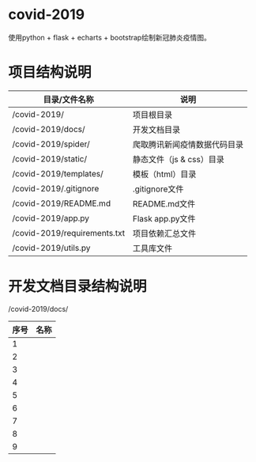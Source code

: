 # covid-2019
使用python + flask + echarts + bootstrap绘制新冠肺炎疫情图。

# 项目结构说明

| 目录/文件名称                | 说明                         |
| ---------------------------- | ---------------------------- |
| /covid-2019/                 | 项目根目录                   |
| /covid-2019/docs/            | 开发文档目录                 |
| /covid-2019/spider/          | 爬取腾讯新闻疫情数据代码目录 |
| /covid-2019/static/          | 静态文件（js & css）目录     |
| /covid-2019/templates/       | 模板（html）目录             |
| /covid-2019/.gitignore       | .gitignore文件               |
| /covid-2019/README.md        | README.md文件                |
| /covid-2019/app.py           | Flask app.py文件             |
| /covid-2019/requirements.txt | 项目依赖汇总文件             |
| /covid-2019/utils.py         | 工具库文件                   |

# 开发文档目录结构说明

/covid-2019/docs/

| 序号 | 名称 |
| ---- | ---- |
| 1    |      |
| 2    |      |
| 3    |      |
| 4    |      |
| 5    |      |
| 6    |      |
| 7    |      |
| 8    |      |
| 9    |      |

